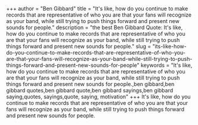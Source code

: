 +++
author = "Ben Gibbard"
title = "It's like, how do you continue to make records that are representative of who you are that your fans will recognize as your band, while still trying to push things forward and present new sounds for people."
description = "the best Ben Gibbard Quote: It's like, how do you continue to make records that are representative of who you are that your fans will recognize as your band, while still trying to push things forward and present new sounds for people."
slug = "its-like-how-do-you-continue-to-make-records-that-are-representative-of-who-you-are-that-your-fans-will-recognize-as-your-band-while-still-trying-to-push-things-forward-and-present-new-sounds-for-people"
keywords = "It's like, how do you continue to make records that are representative of who you are that your fans will recognize as your band, while still trying to push things forward and present new sounds for people.,ben gibbard,ben gibbard quotes,ben gibbard quote,ben gibbard sayings,ben gibbard saying,quotes, sayings,quote, saying, motivation"
+++
It's like, how do you continue to make records that are representative of who you are that your fans will recognize as your band, while still trying to push things forward and present new sounds for people.

